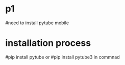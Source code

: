 # p1
#need to install pytube mobile 
# installation process
#pip install pytube or
#pip install pytube3 in commnad 
